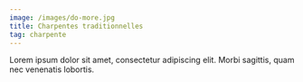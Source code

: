 ```yaml
---
image: /images/do-more.jpg
title: Charpentes traditionnelles
tag: charpente
---
```


 Lorem ipsum dolor sit amet, consectetur adipiscing elit. Morbi sagittis, quam nec venenatis lobortis.
